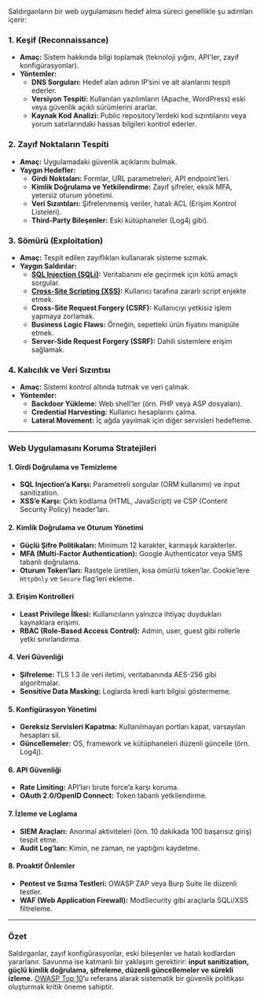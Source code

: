 Saldırganların bir web uygulamasını hedef alma süreci genellikle şu adımları içerir:

### **1. Keşif (Reconnaissance)**
- **Amaç:** Sistem hakkında bilgi toplamak (teknoloji yığını, API'ler, zayıf konfigürasyonlar).
- **Yöntemler:**
  - **DNS Sorguları:** Hedef alan adının IP’sini ve alt alanlarını tespit ederler.
  - **Versiyon Tespiti:** Kullanılan yazılımların (Apache, WordPress) eski veya güvenlik açıklı sürümlerini ararlar.
  - **Kaynak Kod Analizi:** Public repository’lerdeki kod sızıntılarını veya yorum satırlarındaki hassas bilgileri kontrol ederler.

### **2. Zayıf Noktaların Tespiti**
- **Amaç:** Uygulamadaki güvenlik açıklarını bulmak.
- **Yaygın Hedefler:**
  - **Girdi Noktaları:** Formlar, URL parametreleri, API endpoint’leri.
  - **Kimlik Doğrulama ve Yetkilendirme:** Zayıf şifreler, eksik MFA, yetersiz oturum yönetimi.
  - **Veri Sızıntıları:** Şifrelenmemiş veriler, hatalı ACL (Erişim Kontrol Listeleri).
  - **Third-Party Bileşenler:** Eski kütüphaneler (Log4j gibi).

### **3. Sömürü (Exploitation)**
- **Amaç:** Tespit edilen zayıflıkları kullanarak sisteme sızmak.
- **Yaygın Saldırılar:**
  - **[SQL Injection (SQLi)](./2.md):** Veritabanını ele geçirmek için kötü amaçlı sorgular.
  - **[Cross-Site Scripting (XSS)](./3.md):** Kullanıcı tarafına zararlı script enjekte etmek.
  - **Cross-Site Request Forgery (CSRF):** Kullanıcıyı yetkisiz işlem yapmaya zorlamak.
  - **Business Logic Flaws:** Örneğin, sepetteki ürün fiyatını manipüle etmek.
  - **Server-Side Request Forgery (SSRF):** Dahili sistemlere erişim sağlamak.

### **4. Kalıcılık ve Veri Sızıntısı**
- **Amaç:** Sistemi kontrol altında tutmak ve veri çalmak.
- **Yöntemler:**
  - **Backdoor Yükleme:** Web shell’ler (örn. PHP veya ASP dosyaları).
  - **Credential Harvesting:** Kullanıcı hesaplarını çalma.
  - **Lateral Movement:** İç ağda yayılmak için diğer servisleri hedefleme.

---

### **Web Uygulamasını Koruma Stratejileri**

#### **1. Girdi Doğrulama ve Temizleme**
- **SQL Injection’a Karşı:** Parametreli sorgular (ORM kullanımı) ve input sanitization.
- **XSS’e Karşı:** Çıktı kodlama (HTML, JavaScript) ve CSP (Content Security Policy) header’ları.

#### **2. Kimlik Doğrulama ve Oturum Yönetimi**
- **Güçlü Şifre Politikaları:** Minimum 12 karakter, karmaşık karakterler.
- **MFA (Multi-Factor Authentication):** Google Authenticator veya SMS tabanlı doğrulama.
- **Oturum Token’ları:** Rastgele üretilen, kısa ömürlü token’lar. Cookie’lere `HttpOnly` ve `Secure` flag’leri ekleme.

#### **3. Erişim Kontrolleri**
- **Least Privilege İlkesi:** Kullanıcıların yalnızca ihtiyaç duydukları kaynaklara erişimi.
- **RBAC (Role-Based Access Control):** Admin, user, guest gibi rollerle yetki sınırlandırma.

#### **4. Veri Güvenliği**
- **Şifreleme:** TLS 1.3 ile veri iletimi, veritabanında AES-256 gibi algoritmalar.
- **Sensitive Data Masking:** Loglarda kredi kartı bilgisi göstermeme.

#### **5. Konfigürasyon Yönetimi**
- **Gereksiz Servisleri Kapatma:** Kullanılmayan portları kapat, varsayılan hesapları sil.
- **Güncellemeler:** OS, framework ve kütüphaneleri düzenli güncelle (örn. Log4j).

#### **6. API Güvenliği**
- **Rate Limiting:** API’ları brute force’a karşı koruma.
- **OAuth 2.0/OpenID Connect:** Token tabanlı yetkilendirme.

#### **7. İzleme ve Loglama**
- **SIEM Araçları:** Anormal aktiviteleri (örn. 10 dakikada 100 başarısız giriş) tespit etme.
- **Audit Log’ları:** Kimin, ne zaman, ne yaptığını kaydetme.

#### **8. Proaktif Önlemler**
- **Pentest ve Sızma Testleri:** OWASP ZAP veya Burp Suite ile düzenli testler.
- **WAF (Web Application Firewall):** ModSecurity gibi araçlarla SQLi/XSS filtreleme.

---

### **Özet**
Saldırganlar, zayıf konfigürasyonlar, eski bileşenler ve hatalı kodlardan yararlanır. Savunma ise katmanlı bir yaklaşım gerektirir: **input sanitization, güçlü kimlik doğrulama, şifreleme, düzenli güncellemeler ve sürekli izleme.** [OWASP Top 10](https://owasp.org/www-project-top-ten/)’u referans alarak sistematik bir güvenlik politikası oluşturmak kritik öneme sahiptir.